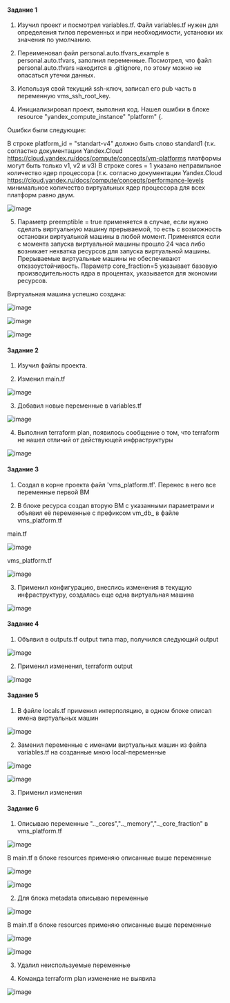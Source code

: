#### Задание 1

1. Изучил проект и посмотрел variables.tf. Файл variables.tf нужен для определения типов переменных и при необходимости, установки их значения по умолчанию.

2. Переименовал файл personal.auto.tfvars_example в personal.auto.tfvars, заполнил переменные. Посмотрел, что файл personal.auto.tfvars находится в .gitignore, по этому можно не опасаться утечки данных.

3. Используя свой текущий ssh-ключ, записал его pub часть в переменную vms_ssh_root_key.

4. Инициализировал проект, выполнил код. Нашел ошибки в блоке resource "yandex_compute_instance" "platform" {.

Ошибки были следующие:

В строке platform_id = "standart-v4" должно быть слово standard1 (т.к. согластно документации Yandex.Cloud https://cloud.yandex.ru/docs/compute/concepts/vm-platforms платформы могут быть только v1, v2 и v3)
В строке cores = 1 указано неправильное количество ядер процессора (т.к. согласно документации Yandex.Cloud https://cloud.yandex.ru/docs/compute/concepts/performance-levels минимальное количество виртуальных ядер процессора для всех платформ равно двум.

![image](https://github.com/inyushov/devops-netology/assets/127683348/7a3dc00c-59c4-4009-b9ee-a4c16ec8440c)

5. Параметр preemptible = true применяется в случае, если нужно сделать виртуальную машину прерываемой, то есть с возможность остановки виртуальной машины в любой момент. Применятся если с момента запуска виртуальной машины прошло 24 часа либо возникает нехватка ресурсов для запуска виртуальной машины. Прерываемые виртуальные машины не обеспечивают отказоустойчивость.
Параметр core_fraction=5 указывает базовую производительность ядра в процентах, указывается для экономии ресурсов.

Виртуальная машина успешно создана:

![image](https://github.com/inyushov/devops-netology/assets/127683348/73b13246-81e4-4a24-99a7-d16c2afd60f6)

![image](https://github.com/inyushov/devops-netology/assets/127683348/cc88cdfa-f0ac-4528-9082-511f01c00e4e)

![image](https://github.com/inyushov/devops-netology/assets/127683348/0ba20cc6-df5a-412d-8089-318b3a0bddfe)

#### Задание 2

1. Изучил файлы проекта.

2. Изменил main.tf

![image](https://github.com/inyushov/devops-netology/assets/127683348/33a4ae5d-20fe-4a49-a345-5e3570bc31a4)

3. Добавил новые переменные в variables.tf

![image](https://github.com/inyushov/devops-netology/assets/127683348/12cc8162-fbdb-4db7-8c2c-51f3eae7204f)

4. Выполнил terraform plan, появилось сообщение о том, что terraform не нашел отличий от действующей инфраструктуры

![image](https://github.com/inyushov/devops-netology/assets/127683348/d0d89dcf-6100-46c4-8fe0-3f32da142171)

#### Задание 3

1. Создал в корне проекта файл 'vms_platform.tf'. Перенес в него все переменные первой ВМ
   
2. В блоке ресурса создал вторую ВМ с указанными параметрами и объявил её переменные с префиксом vm_db_ в файле vms_platform.tf

main.tf

![image](https://github.com/inyushov/devops-netology/assets/127683348/4e5898a4-94a1-467f-9126-b7a32a71336b)

vms_platform.tf

![image](https://github.com/inyushov/devops-netology/assets/127683348/bb47469a-faff-4917-88af-dea367d133b3)

3. Применил конфигурацию, внеслись изменения в текущую инфраструктуру, создалась еще одна виртуальная машина

![image](https://github.com/inyushov/devops-netology/assets/127683348/a5ce506f-115b-4251-8e60-9de7953e6180)

#### Задание 4

1. Объявил в outputs.tf output типа map, получился следующий output

![image](https://github.com/inyushov/devops-netology/assets/127683348/5cdc89ab-5b9c-40da-9d61-cb45dc2ea2f3)

2. Применил изменения, terraform output

![image](https://github.com/inyushov/devops-netology/assets/127683348/0d0035ca-3311-4944-9889-73fdbf010865)

#### Задание 5

1. В файле locals.tf применил интерполяцию, в одном блоке описал имена виртуальных машин

![image](https://github.com/inyushov/devops-netology/assets/127683348/91f9119b-5b24-47c7-a9a3-1d2715a51c0d)

2. Заменил переменные с именами виртуальных машин из файла variables.tf на созданные мною local-переменные

![image](https://github.com/inyushov/devops-netology/assets/127683348/22035f32-37b3-49fa-b165-bfbd57d1a946)

![image](https://github.com/inyushov/devops-netology/assets/127683348/5ffbb2ac-991a-4366-9404-5e08c9494c43)

3. Применил изменения

#### Задание 6

1. Описываю переменные ".._cores",".._memory",".._core_fraction" в vms_platform.tf

![image](https://github.com/inyushov/devops-netology/assets/127683348/e5ec2d49-f36c-42e4-a575-a362d83ed03f)

В main.tf в блоке resources применяю описанные выше переменные

![image](https://github.com/inyushov/devops-netology/assets/127683348/59b5b94c-08db-4dd4-ab25-5d0aea0c6a83)

![image](https://github.com/inyushov/devops-netology/assets/127683348/c4131db1-3038-4053-83c5-da9720893692)

2. Для блока metadata описываю переменные

![image](https://github.com/inyushov/devops-netology/assets/127683348/68009ae3-0517-4353-88e5-02d2ee730913)

В main.tf в блоке resources применяю описанные выше переменные

![image](https://github.com/inyushov/devops-netology/assets/127683348/518e1852-2489-46a5-b6f0-7bcf6095309d)

![image](https://github.com/inyushov/devops-netology/assets/127683348/04e854a3-ee07-4ca5-a37b-a2ebc81dc413)

3. Удалил неиспользуемые переменные

4. Команда terraform plan изменение не выявила

 ![image](https://github.com/inyushov/devops-netology/assets/127683348/c0ede124-e136-418f-a1b8-c5982a0108a2)






